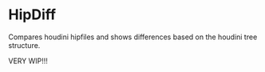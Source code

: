 # HipDiff
Compares houdini hipfiles and shows differences based on the houdini tree structure. 

VERY WIP!!!